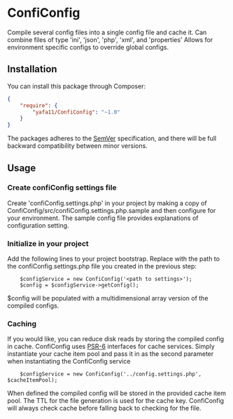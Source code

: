 # ConfiConfig
Compile several config files into a single config file and cache it.
Can combine files of type 'ini', 'json', 'php', 'xml', and 'properties'
Allows for environment specific configs to override global configs.

Installation
------------

You can install this package through Composer:

```json
{
    "require": {
        "yafa11/ConfiConfig": "~1.0"
    }
}
```

The packages adheres to the [SemVer](http://semver.org/) specification, and there will be full backward compatibility
between minor versions.


Usage
-----
### Create confiConfig settings file
Create 'confiConfig.settings.php' in your project by making a copy of ConfiConfig/src/confiConfig.settings.php.sample
and then configure for your environment. The sample config file provides explanations of configuration setting.

### Initialize in your project
Add the following lines to your project bootstrap. Replace <path to settings> with the path to the confiConfig.settings.php
file you created in the previous step:
```
    $configService = new ConfiConfig('<path to settings>');
    $config = $configService->getConfig();
```
$config will be populated with a multidimensional array version of the compiled configs.

### Caching
If you would like, you can reduce disk reads by storing the compiled config in cache. ConfiConfig uses 
[PSR-6](http://www.php-fig.org/psr/psr-6/) interfaces for cache services. Simply instantiate your cache item pool and
pass it in as the second parameter when instantiating the ConfiConfig service
```
    $configService = new ConfiConfig('../config.settings.php', $cacheItemPool);
```
When defined the compiled config will be stored in the provided cache item pool. The TTL for the file generation is
used for the cache key. ConfiConfig will always check cache before falling back to checking for the file.  


    